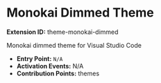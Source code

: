 # Monokai Dimmed Theme

**Extension ID:** theme-monokai-dimmed

Monokai dimmed theme for Visual Studio Code

* **Entry Point:** `N/A`
* **Activation Events:** N/A
* **Contribution Points:** themes
